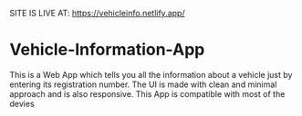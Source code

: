 SITE IS LIVE AT:
https://vehicleinfo.netlify.app/

# Vehicle-Information-App
This is a Web App which tells you all the information about a vehicle just by entering its registration number. The UI is made with clean and minimal approach and is also responsive. This App is compatible with most of the devies



